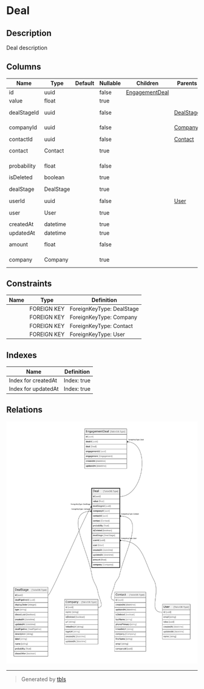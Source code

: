 # Deal

## Description

Deal description

## Columns

| Name | Type | Default | Nullable | Children | Parents | Comment |
| ---- | ---- | ------- | -------- | -------- | ------- | ------- |
| id | uuid |  | false | [EngagementDeal](EngagementDeal.md) |  |  |
| value | float |  | true |  |  | Deal value |
| dealStageId | uuid |  | false |  | [DealStage](DealStage.md) | DealStage ID |
| companyId | uuid |  | false |  | [Company](Company.md) | Company ID |
| contactId | uuid |  | false |  | [Contact](Contact.md) | Contact ID |
| contact | Contact |  | true |  |  | Link to the Contact |
| probability | float |  | false |  |  | Deal probability. |
| isDeleted | boolean |  | true |  |  | Is Deleted? |
| dealStage | DealStage |  | true |  |  | Link to the DealStage |
| userId | uuid |  | false |  | [User](User.md) | User ID |
| user | User |  | true |  |  | Link to the User |
| createdAt | datetime |  | true |  |  | createdAt |
| updatedAt | datetime |  | true |  |  | updatedAt |
| amount | float |  | false |  |  | Deal amount |
| company | Company |  | true |  |  | Link to the Company |

## Constraints

| Name | Type | Definition |
| ---- | ---- | ---------- |
|  | FOREIGN KEY | ForeignKeyType: DealStage |
|  | FOREIGN KEY | ForeignKeyType: Company |
|  | FOREIGN KEY | ForeignKeyType: Contact |
|  | FOREIGN KEY | ForeignKeyType: User |

## Indexes

| Name | Definition |
| ---- | ---------- |
| Index for createdAt | Index: true |
| Index for updatedAt | Index: true |

## Relations

![er](Deal.svg)

---

> Generated by [tbls](https://github.com/k1LoW/tbls)
